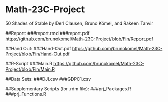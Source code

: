 # Math-23C-Project
50 Shades of Stable by Derl Clausen, Bruno Kömel, and Rakeen Tanvir

##Report:
###report.rmd
###report.pdf https://github.com/brunokomel/Math-23C-Project/blob/Fin/Report.pdf

##Hand Out:
###Hand-Out.pdf https://github.com/brunokomel/Math-23C-Project/blob/Fin/Hand-Out.pdf

##R-Script
###Main.R https://github.com/brunokomel/Math-23C-Project/blob/Fin/Main.R

##Data Sets:
###DJI.csv
###GDPC1.csv

##Supplementary Scripts (for .rdm file):
###prj_Packages.R
###prj_Functions.R
